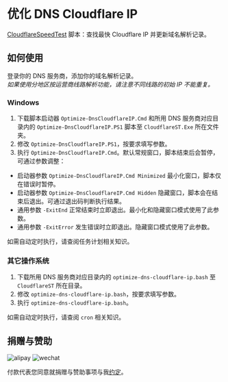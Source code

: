# 优化 DNS Cloudflare IP
[CloudflareSpeedTest](https://github.com/XIU2/CloudflareSpeedTest) 脚本：查找最快 Cloudflare IP 并更新域名解析记录。

## 如何使用
登录你的 DNS 服务商，添加你的域名解析记录。  
_如果使用分地区按运营商线路解析功能，请注意不同线路的初始 IP 不能重复。_

### Windows
1. 下载脚本启动器 `Optimize-DnsCloudflareIP.Cmd` 和所用 DNS 服务商对应目录内的 `Optimize-DnsCloudflareIP.PS1` 脚本至 `CloudflareST.Exe` 所在文件夹。  
2. 修改 `Optimize-DnsCloudflareIP.PS1`，按要求填写参数。
3. 执行 `Optimize-DnsCloudflareIP.Cmd`。默认常规窗口，脚本结束后会暂停，可通过参数调整：
  * 启动器参数 `Optimize-DnsCloudflareIP.Cmd Minimized` 最小化窗口，脚本仅在错误时暂停。
  * 启动器参数 `Optimize-DnsCloudflareIP.Cmd Hidden` 隐藏窗口，脚本会在结束后退出。可通过退出码判断执行结果。
  * 通用参数 `-ExitEnd` 正常结束时立即退出。最小化和隐藏窗口模式使用了此参数。
  * 通用参数 `-ExitError` 发生错误时立即退出。隐藏窗口模式使用了此参数。

如需自动定时执行，请查阅任务计划相关知识。

### 其它操作系统
1. 下载所用 DNS 服务商对应目录内的 `optimize-dns-cloudflare-ip.bash` 至 `CloudflareST` 所在目录。  
2. 修改 `optimize-dns-cloudflare-ip.bash`，按要求填写参数。  
3. 执行 `optimize-dns-cloudflare-ip.bash`。

如需自动定时执行，请查阅 `cron` 相关知识。

## 捐赠与赞助
![alipay](https://user-images.githubusercontent.com/1733254/110204402-bbcabc80-7ead-11eb-8bbc-9be2041214c2.png)
![wechat](https://user-images.githubusercontent.com/1733254/110204405-bd948000-7ead-11eb-9c8a-13094e252d7a.png)

付款代表您同意就捐赠与赞助事项与我[约定](https://gist.github.com/CrazyBoyFeng/a53994e5cfb129110c150fb6ea802a87#file-donationandsponsorshipagreement-md)。